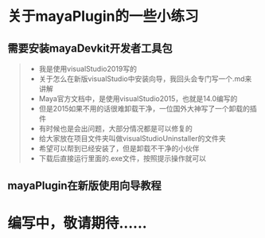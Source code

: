 # 关于mayaPlugin的一些小练习

## 需要安装mayaDevkit开发者工具包

> * 我是使用visualStudio2019写的
> * 关于怎么在新版visualStudio中安装向导，我回头会专门写一个.md来讲解
> * Maya官方文档中，是使用visualStudio2015，也就是14.0编写的
> * 但是2015如果不用的话很难卸载干净，一位国外大神写了一个卸载的插件
> * 有时候也是会出问题，大部分情况都是可以修复的
> * 给大家放在项目文件夹叫做visualStudioUninstaller的文件夹
> * 希望可以帮到已经安装了，但是卸载不干净的小伙伴
> * 下载后直接运行里面的.exe文件，按照提示操作就可以

## mayaPlugin在新版使用向导教程

# 编写中，敬请期待......
